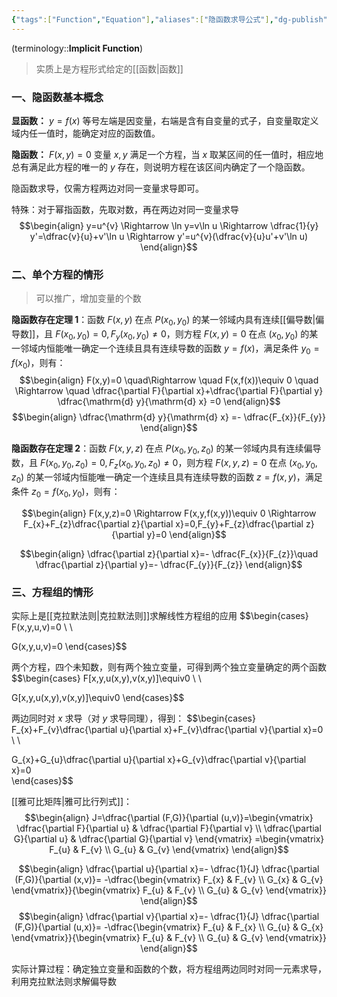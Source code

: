 ```yaml
---
{"tags":["Function","Equation"],"aliases":["隐函数求导公式"],"dg-publish":true,"dg-path":"A1- 数学/1. 微积分/2.4 隐函数.md","permalink":"/A1- 数学/1. 微积分/2.4 隐函数/","dgPassFrontmatter":true,"noteIcon":"","created":"2024-07-06T15:25:03.000+08:00","updated":"2025-08-03T22:30:49.925+08:00"}
---
```



(terminology::**Implicit Function**)
> 实质上是方程形式给定的[[函数\|函数]]

### 一、隐函数基本概念
**显函数：**  $y=f(x)$  等号左端是因变量，右端是含有自变量的式子，自变量取定义域内任一值时，能确定对应的函数值。

**隐函数：**  $F(x,y)=0$  变量 $x,y$ 满足一个方程，当 $x$ 取某区间的任一值时，相应地总有满足此方程的唯一的 $y$ 存在，则说明方程在该区间内确定了一个隐函数。

隐函数求导，仅需方程两边对同一变量求导即可。

特殊：对于幂指函数，先取对数，再在两边对同一变量求导
$$\begin{align}
y=u^{v} \Rightarrow \ln y=v\ln u \Rightarrow \dfrac{1}{y} y'=\dfrac{v}{u}+v'\ln u \Rightarrow y'=u^{v}(\dfrac{v}{u}u'+v'\ln u)
\end{align}$$

### 二、单个方程的情形
> 可以推广，增加变量的个数


**隐函数存在定理 1**：函数 $F(x,y)$ 在点 $P(x_{0},y_{0})$ 的某一邻域内具有连续[[偏导数\|偏导数]]，且 $F(x_{0},y_{0})=0,F_{y}(x_{0},y_{0}) \neq 0$，则方程 $F(x,y)=0$ 在点 $(x_{0},y_{0})$ 的某一邻域内恒能唯一确定一个连续且具有连续导数的函数 $y=f(x)$，满足条件 $y_{0}=f(x_{0})$，则有：
$$\begin{align}
F(x,y)=0 \quad\Rightarrow \quad F(x,f(x))\equiv 0 \quad \Rightarrow \quad \dfrac{\partial F}{\partial x}+\dfrac{\partial F}{\partial y} \dfrac{\mathrm{d} y}{\mathrm{d} x} =0   
\end{align}$$
$$\begin{align}
\dfrac{\mathrm{d} y}{\mathrm{d} x} =- \dfrac{F_{x}}{F_{y}} 
\end{align}$$


**隐函数存在定理 2**：函数 $F(x,y,z)$ 在点 $P(x_{0},y_{0},z_{0})$ 的某一邻域内具有连续偏导数，且 $F(x_{0},y_{0},z_{0})=0,F_{z}(x_{0},y_{0},z_{0}) \neq 0$，则方程 $F(x,y,z)=0$ 在点 $(x_{0},y_{0},z_{0})$ 的某一邻域内恒能唯一确定一个连续且具有连续导数的函数 $z=f(x,y)$，满足条件 $z_{0}=f(x_{0},y_{0})$，则有：

$$\begin{align}
F(x,y,z)=0 \Rightarrow F(x,y,f(x,y))\equiv 0 \Rightarrow F_{x}+F_{z}\dfrac{\partial z}{\partial x}=0,F_{y}+F_{z}\dfrac{\partial z}{\partial y}=0  
\end{align}$$

$$\begin{align}
\dfrac{\partial z}{\partial x}=- \dfrac{F_{x}}{F_{z}}\quad  \dfrac{\partial z}{\partial y}=- \dfrac{F_{y}}{F_{z}}  
\end{align}$$

### 三、方程组的情形
实际上是[[克拉默法则\|克拉默法则]]求解线性方程组的应用
$$\begin{cases}
F(x,y,u,v)=0 \\ \\

G(x,y,u,v)=0
\end{cases}$$

两个方程，四个未知数，则有两个独立变量，可得到两个独立变量确定的两个函数
$$\begin{cases}
F[x,y,u(x,y),v(x,y)]\equiv0 \\ \\

G[x,y,u(x,y),v(x,y)]\equiv0
\end{cases}$$

两边同时对 $x$ 求导（对 $y$ 求导同理），得到：
$$\begin{cases}
F_{x}+F_{v}\dfrac{\partial u}{\partial x}+F_{v}\dfrac{\partial v}{\partial x}=0 \\ \\

G_{x}+G_{u}\dfrac{\partial u}{\partial x}+G_{v}\dfrac{\partial v}{\partial x}=0    
\end{cases}$$

[[雅可比矩阵\|雅可比行列式]]：
$$\begin{align}
J=\dfrac{\partial (F,G)}{\partial (u,v)}=\begin{vmatrix}
\dfrac{\partial F}{\partial u} & \dfrac{\partial F}{\partial v} \\
\dfrac{\partial G}{\partial u} & \dfrac{\partial G}{\partial v} 
\end{vmatrix} =\begin{vmatrix}
F_{u} & F_{v} \\
G_{u} & G_{v}
\end{vmatrix}
\end{align}$$

$$\begin{align}
\dfrac{\partial u}{\partial x}=- \dfrac{1}{J}  \dfrac{\partial (F,G)}{\partial (x,v)}= -\dfrac{\begin{vmatrix}
F_{x} & F_{v} \\
G_{x} & G_{v}
\end{vmatrix}}{\begin{vmatrix}
F_{u} & F_{v} \\
G_{u} & G_{v}
\end{vmatrix}}
\end{align}$$
$$\begin{align}
\dfrac{\partial v}{\partial x}=- \dfrac{1}{J}  \dfrac{\partial (F,G)}{\partial (u,x)}= -\dfrac{\begin{vmatrix}
F_{u} & F_{x} \\
G_{u} & G_{x}
\end{vmatrix}}{\begin{vmatrix}
F_{u} & F_{v} \\
G_{u} & G_{v}
\end{vmatrix}}
\end{align}$$

实际计算过程：确定独立变量和函数的个数，将方程组两边同时对同一元素求导，利用克拉默法则求解偏导数

